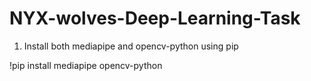 # NYX-wolves-Deep-Learning-Task

1. Install both mediapipe and opencv-python using pip


!pip install mediapipe opencv-python
